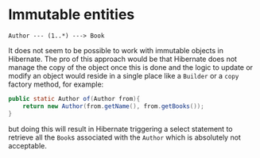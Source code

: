 # Immutable entities

```
Author --- (1..*) ---> Book
```

It does not seem to be possible to work with immutable objects in Hibernate. The pro of this approach would be that
Hibernate does not manage the copy of the object once this is done and the logic to update or modify an object would
reside
in a single place like a `Builder` or a `copy` factory method, for example:

```java
public static Author of(Author from){
    return new Author(from.getName(), from.getBooks());
}
```

but doing this will result in Hibernate triggering a select statement to retrieve all the `Book`s associated with the `Author` which 
is absolutely not acceptable.
